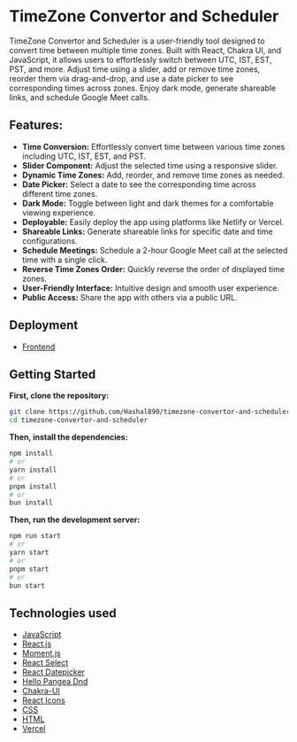 # TimeZone Convertor and Scheduler

TimeZone Convertor and Scheduler is a user-friendly tool designed to convert time between multiple time zones. Built with React, Chakra UI, and JavaScript, it allows users to effortlessly switch between UTC, IST, EST, PST, and more. Adjust time using a slider, add or remove time zones, reorder them via drag-and-drop, and use a date picker to see corresponding times across zones. Enjoy dark mode, generate shareable links, and schedule Google Meet calls.

## Features:

- **Time Conversion:** Effortlessly convert time between various time zones including UTC, IST, EST, and PST.
- **Slider Component:** Adjust the selected time using a responsive slider.
- **Dynamic Time Zones:** Add, reorder, and remove time zones as needed.
- **Date Picker:** Select a date to see the corresponding time across different time zones.
- **Dark Mode:** Toggle between light and dark themes for a comfortable viewing experience.
- **Deployable:** Easily deploy the app using platforms like Netlify or Vercel.
- **Shareable Links:** Generate shareable links for specific date and time configurations.
- **Schedule Meetings:** Schedule a 2-hour Google Meet call at the selected time with a single click.
- **Reverse Time Zones Order:** Quickly reverse the order of displayed time zones.
- **User-Friendly Interface:** Intuitive design and smooth user experience.
- **Public Access:** Share the app with others via a public URL.

## Deployment

- [Frontend](https://timezone-convertor-and-scheduler.vercel.app/)

## Getting Started

**First, clone the repository:**
```bash
git clone https://github.com/Hashal890/timezone-convertor-and-scheduler.git
cd timezone-convertor-and-scheduler
```

**Then, install the dependencies:**
```bash
npm install
# or
yarn install
# or
pnpm install
# or
bun install
```

**Then, run the development server:**
```bash
npm run start
# or
yarn start
# or
pnpm start
# or
bun start
```

## Technologies used

- [JavaScript](https://developer.mozilla.org/en-US/docs/Web/JavaScript)
- [React.js](https://react.dev/learn/installation)
- [Moment.js](https://momentjs.com/)
- [React Select](https://www.npmjs.com/package/react-select)
- [React Datepicker](https://www.npmjs.com/package/react-datepicker)
- [Hello Pangea Dnd](https://www.npmjs.com/package/@hello-pangea/dnd)
- [Chakra-UI](https://v2.chakra-ui.com/getting-started)
- [React Icons](https://react-icons.github.io/react-icons/)
- [CSS](https://developer.mozilla.org/en-US/docs/Web/CSS)
- [HTML](https://developer.mozilla.org/en-US/docs/Web/HTML)
- [Vercel](https://vercel.com/)

<!--
## Screenshots

- Home

  ![home](./src/assets/) -->

